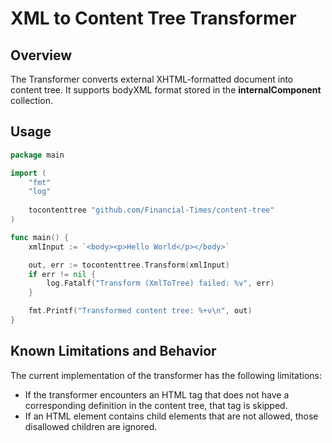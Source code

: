 # XML to Content Tree Transformer

## Overview
The Transformer converts external XHTML-formatted document into content tree. It supports bodyXML format stored in the **internalComponent** collection.


## Usage

```go
package main

import (
    "fmt"
    "log"
	
    tocontenttree "github.com/Financial-Times/content-tree"
)

func main() {
    xmlInput := `<body><p>Hello World</p></body>`

    out, err := tocontenttree.Transform(xmlInput)
    if err != nil {
        log.Fatalf("Transform (XmlToTree) failed: %v", err)
    }

    fmt.Printf("Transformed content tree: %+v\n", out)
}
```

## Known Limitations and Behavior
The current implementation of the transformer has the following limitations:
- If the transformer encounters an HTML tag that does not have a corresponding definition in the content tree, that tag is skipped.
- If an HTML element contains child elements that are not allowed, those disallowed children are ignored.